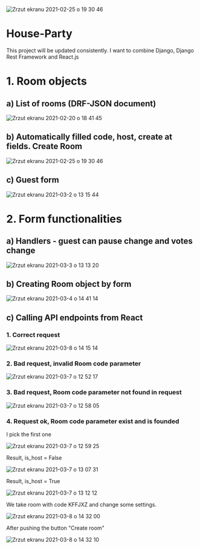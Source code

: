 ![Zrzut ekranu 2021-02-25 o 19 30 46](https://user-images.githubusercontent.com/56914063/109521785-f5ff1d00-7aad-11eb-9c70-14ec761f9713.png)
# House-Party

This project will be updated consistently. I want to combine Django, Django Rest Framework and React.js

# 1. Room objects
## a) List of rooms (DRF-JSON document)

![Zrzut ekranu 2021-02-20 o 18 41 45](https://user-images.githubusercontent.com/56914063/108603999-8ac99280-73ab-11eb-99f1-b435677095ad.png)

 ## b) Automatically filled code, host, create at fields. Create Room

![Zrzut ekranu 2021-02-25 o 19 30 46](https://user-images.githubusercontent.com/56914063/109522626-c3095900-7aae-11eb-883c-9e1cfd86f29c.png)

## c) Guest form

![Zrzut ekranu 2021-03-2 o 13 15 44](https://user-images.githubusercontent.com/56914063/109647453-98280f00-7b59-11eb-90b9-7709f4630a55.png)

# 2. Form functionalities 

## a) Handlers - guest can pause change and votes change

![Zrzut ekranu 2021-03-3 o 13 13 20](https://user-images.githubusercontent.com/56914063/109820553-66847600-7c35-11eb-8f99-bfb754067765.png)

## b) Creating Room object by form

![Zrzut ekranu 2021-03-4 o 14 41 14](https://user-images.githubusercontent.com/56914063/109973151-55e90400-7cf8-11eb-90f7-11c23125b6e1.png)

## c) Calling API endpoints from React

### 1. Correct request

![Zrzut ekranu 2021-03-8 o 14 15 14](https://user-images.githubusercontent.com/56914063/110327731-a32be500-801a-11eb-8c02-11c036d39bb1.png)

### 2. Bad request, invalid Room code parameter

![Zrzut ekranu 2021-03-7 o 12 52 17](https://user-images.githubusercontent.com/56914063/110238855-1e6e9780-7f44-11eb-9fe4-abfe4d09fbd7.png)

### 3. Bad request, Room code parameter not found in request

![Zrzut ekranu 2021-03-7 o 12 58 05](https://user-images.githubusercontent.com/56914063/110238973-c8e6ba80-7f44-11eb-9a81-7080faa6380a.png)

### 4. Request ok, Room code parameter exist and is founded

I pick the first one

![Zrzut ekranu 2021-03-7 o 12 59 25](https://user-images.githubusercontent.com/56914063/110239037-2da21500-7f45-11eb-9e43-ed90bb085599.png)

Result, is_host = False

![Zrzut ekranu 2021-03-7 o 13 07 31](https://user-images.githubusercontent.com/56914063/110239217-27f8ff00-7f46-11eb-80d4-ee6bbfb25436.png)

Result, is_host = True

![Zrzut ekranu 2021-03-7 o 13 12 12](https://user-images.githubusercontent.com/56914063/110239360-d604a900-7f46-11eb-84c3-8281f3481be3.png)

We take room with code KFFJXZ and change some settings.

![Zrzut ekranu 2021-03-8 o 14 32 00](https://user-images.githubusercontent.com/56914063/110328285-74623e80-801b-11eb-8187-a166edc7c623.png)

After pushing the button "Create room"

![Zrzut ekranu 2021-03-8 o 14 32 10](https://user-images.githubusercontent.com/56914063/110328309-7c21e300-801b-11eb-91a9-7838ab0dce56.png)
 









